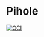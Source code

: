 # Pihole
[![OCI](https://github.com/przemekgorzynski/OCI/actions/workflows/github_actions.yml/badge.svg)](https://github.com/przemekgorzynski/OCI/actions/workflows/github_actions.yml)
